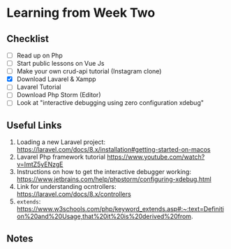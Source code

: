 <h1>Learning from Week Two</h1> 

<h2>Checklist</h2>

- [ ] Read up on Php
- [ ] Start public lessons on Vue Js
- [ ] Make your own crud-api tutorial (Instagram clone)
- [x] Download Lavarel & Xampp
- [ ] Lavarel Tutorial
- [ ] Download Php Storm (Editor)
- [ ] Look at "interactive debugging using zero configuration xdebug"

<h2>Useful Links</h2>

1. Loading a new Laravel project: https://laravel.com/docs/8.x/installation#getting-started-on-macos
2. Lavarel Php framework tutorial https://www.youtube.com/watch?v=ImtZ5yENzgE
3. Instructions on how to get the interactive debugger working: https://www.jetbrains.com/help/phpstorm/configuring-xdebug.html
4. Link for understanding ocntrollers: https://laravel.com/docs/8.x/controllers
5. `extends`: https://www.w3schools.com/php/keyword_extends.asp#:~:text=Definition%20and%20Usage,that%20it%20is%20derived%20from.

<h2>Notes</h2>
